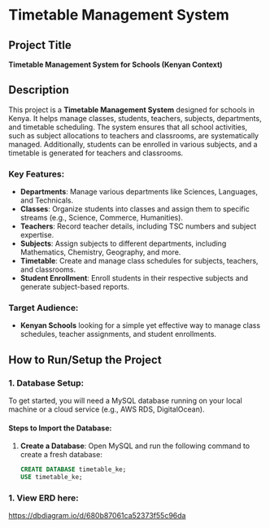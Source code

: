 # **Timetable Management System**

## Project Title

**Timetable Management System for Schools (Kenyan Context)**

## Description

This project is a **Timetable Management System** designed for schools in Kenya. It helps manage classes, students, teachers, subjects, departments, and timetable scheduling. The system ensures that all school activities, such as subject allocations to teachers and classrooms, are systematically managed. Additionally, students can be enrolled in various subjects, and a timetable is generated for teachers and classrooms. 

### Key Features:
- **Departments**: Manage various departments like Sciences, Languages, and Technicals.
- **Classes**: Organize students into classes and assign them to specific streams (e.g., Science, Commerce, Humanities).
- **Teachers**: Record teacher details, including TSC numbers and subject expertise.
- **Subjects**: Assign subjects to different departments, including Mathematics, Chemistry, Geography, and more.
- **Timetable**: Create and manage class schedules for subjects, teachers, and classrooms.
- **Student Enrollment**: Enroll students in their respective subjects and generate subject-based reports.

### Target Audience:
- **Kenyan Schools** looking for a simple yet effective way to manage class schedules, teacher assignments, and student enrollments.

## How to Run/Setup the Project

### **1. Database Setup:**

To get started, you will need a MySQL database running on your local machine or a cloud service (e.g., AWS RDS, DigitalOcean).

#### **Steps to Import the Database**:
1. **Create a Database**: Open MySQL and run the following command to create a fresh database:
   ```sql
   CREATE DATABASE timetable_ke;
   USE timetable_ke;

### **1. View ERD here:**
https://dbdiagram.io/d/680b87061ca52373f55c96da